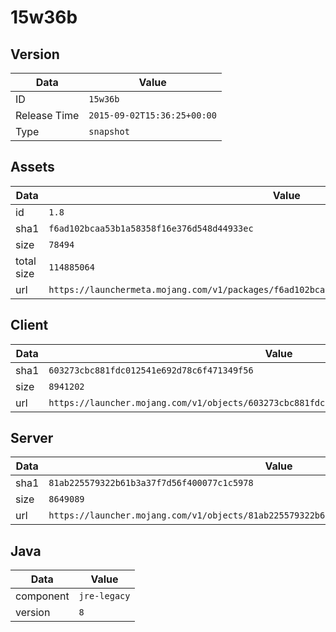 # 15w36b

## Version

|**Data**        | **Value**                 |
|----------------|-------------------------|
| ID   | ```15w36b```   |
| Release Time   | ```2015-09-02T15:36:25+00:00```   |
| Type   | ```snapshot```   |

## Assets

|**Data**        | **Value**                 |
|----------------|-------------------------|
| id   | ```1.8```   |
| sha1   | ```f6ad102bcaa53b1a58358f16e376d548d44933ec```   |
| size   | ```78494```   |
| total size  | ```114885064```  |
| url       | ```https://launchermeta.mojang.com/v1/packages/f6ad102bcaa53b1a58358f16e376d548d44933ec/1.8.json``` |

## Client

|**Data**        | **Value**                 |
|----------------|-------------------------|
| sha1   | ```603273cbc881fdc012541e692d78c6f471349f56```   |
| size   | ```8941202```   |
| url       | ```https://launcher.mojang.com/v1/objects/603273cbc881fdc012541e692d78c6f471349f56/client.jar``` |

## Server

|**Data**        | **Value**                 |
|----------------|-------------------------|
| sha1   | ```81ab225579322b61b3a37f7d56f400077c1c5978```   |
| size   | ```8649089```   |
| url       | ```https://launcher.mojang.com/v1/objects/81ab225579322b61b3a37f7d56f400077c1c5978/server.jar``` |

## Java

|**Data**        | **Value**                 |
|----------------|-------------------------|
| component   | ```jre-legacy```   |
| version   | ```8```   |